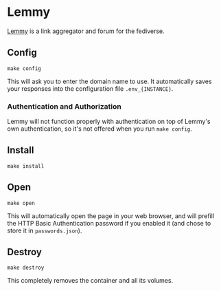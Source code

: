 # Lemmy

[Lemmy](https://github.com/LemmyNet/lemmy) is a link aggregator and forum
for the fediverse.

## Config

```
make config
```

This will ask you to enter the domain name to use.
It automatically saves your responses into the configuration file
`.env_{INSTANCE}`.

### Authentication and Authorization

Lemmy will not function properly with authentication on top of Lemmy's own
authentication, so it's not offered when you run `make config`.

## Install

```
make install
```

## Open

```
make open
```

This will automatically open the page in your web browser, and will
prefill the HTTP Basic Authentication password if you enabled it (and chose
to store it in `passwords.json`).

## Destroy

```
make destroy
```

This completely removes the container and all its
volumes.
